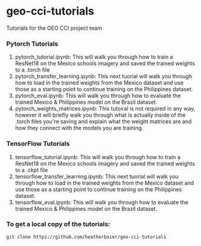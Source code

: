 # geo-cci-tutorials
Tutorials for the GEO CCI project team

### Pytorch Tutorials
1) pytorch_tutorial.ipynb: This will walk you through how to train a ResNet18 on the Mexico schools imagery and saved the trained weights to a .torch file
2) pytorch_transfer_learning.ipynb: This next tuorial will walk you through how to load in the trained weights from the Mexico dataset and use those as a starting point to continue training on the Philippines dataset.
3) pytorch_eval.ipynb: This will walk you through how to evaluate the trained Mexico & Philippines model on the Brazil dataset.
4) pytorch_weights_matrices.ipynb: This tutoiral is not required in any way, however it will briefly walk you through what is actually inside of the .torch files you're saving and explain what the weight matrices are and how they connect with the models you are training.


### TensorFlow Tutorials
1) tensorflow_tutorial.ipynb: This will walk you through how to train a ResNet18 on the Mexico schools imagery and saved the trained weights to a .ckpt file
2) tensorflow_transfer_learning.ipynb: This next tuorial will walk you through how to load in the trained weights from the Mexico dataset and use those as a starting point to continue training on the Philippines dataset.
3) tensorflow_eval.ipynb: This will walk you through how to evaluate the trained Mexico & Philippines model on the Brazil dataset.


### To get a local copy of the tutorials:
```git clone https://github.com/heatherbaier/geo-cci-tutorials```